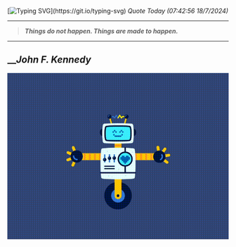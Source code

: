 [![Typing SVG](https://readme-typing-svg.herokuapp.com?font=Press+Start+2P&color=C2F784&size=35&width=900&height=100&lines=Hello+World%2C+I'm+Hung+!)](https://git.io/typing-svg) 
_Quote Today (07:42:56 18/7/2024)_
___
>**_Things do not happen. Things are made to happen._**
___

## __**_John F. Kennedy_**

![RobotDance](src/assets/images/robot-dancing-dribble.gif?style=center)
